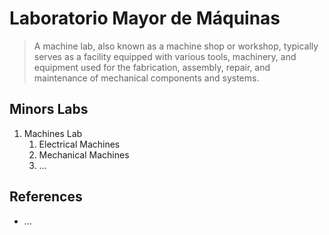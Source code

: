 # Laboratorio Mayor de Máquinas

> A machine lab, also known as a machine shop or workshop, typically serves as a facility equipped with various tools, machinery, and equipment used for the fabrication, assembly, repair, and maintenance of mechanical components and systems.
> 

## Minors Labs

1. Machines Lab
    1. Electrical Machines
    2. Mechanical Machines
    3. …

## References

- …